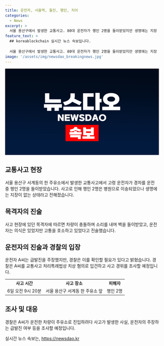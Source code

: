 ```yaml
---
title: 운전자, 서울역, 돌진, 행인, 치어
categories:
  - News
excerpt: >
  서울 용산구에서 발생한 교통사고. 80대 운전자가 행인 2명을 들이받았지만 생명에는 지장 없다고 전해졌으며 운전자는 급발진을 주장하고 있다. 경찰은 급발진 여부를 확인 중이며, 운전자는 음주 상태가 아니었다고 조사됐다. A씨는 치상 혐의로 경찰에 입건됐으며 사고 경위를 조사 중이다.
feature_text: >
  ## koreablockchain 실시간 뉴스 속보입니다.

  서울 용산구에서 발생한 교통사고. 80대 운전자가 행인 2명을 들이받았지만 생명에는 지장 없다고 전해졌으며 운전자는 급발진을 주장하고 있다. 경찰은 급발진 여부를 확인 중이며, 운전자는 음주 상태가 아니었다고 조사됐다. A씨는 치상 혐의로 경찰에 입건됐으며 사고 경위를 조사 중이다.
image: '/assets/img/newsdao_breakingnews.jpg'
---
```


<p><img src="/assets/img/newsdao_breakingnews.jpg" alt="koreablockchain 속보" /></p>

<h2 data-ke-size="size26">교통사고 현장</h2>

<p data-ke-size="size16">서울 용산구 서계동의 한 주유소에서 발생한 교통사고에서 고령 운전자가 경차를 운전 중 행인 2명을 들이받았습니다. 사고로 인해 행인 2명은 병원으로 이송되었으나 생명에는 지장이 없는 상태라고 전해졌습니다.</p>

<h2 data-ke-size="size26">목격자의 진술</h2>

<p data-ke-size="size16">사고 현장에 있던 목격자에 따르면 차량이 충돌하며 소리를 내며 벽을 들이받았고, 운전자는 의식은 있었지만 고통을 호소하고 있었다고 진술했습니다.</p>

<h2 data-ke-size="size26">운전자의 진술과 경찰의 입장</h2>

<p data-ke-size="size16">운전자 A씨는 급발진을 주장했지만, 경찰은 이를 확인할 필요가 있다고 밝혔습니다. 경찰은 A씨를 교통사고 처리특례법상 치상 혐의로 입건하고 사고 경위를 조사할 예정입니다.</p>

<table>
    <tr>
        <td style="text-align: center; height: 17px;"><b>사고 시간</b></td>
        <td style="text-align: center; height: 17px;"><b>사고 장소</b></td>
        <td style="text-align: center; height: 17px;"><b>피해자</b></td>
    </tr>
    <tr>
        <td style="text-align: center; height: 17px;">6일 오전 9시 20분</td>
        <td style="text-align: center; height: 17px;">서울 용산구 서계동 한 주유소 앞</td>
        <td style="text-align: center; height: 17px;">행인 2명</td>
    </tr>
</table>

<h2 data-ke-size="size26">조사 및 대응</h2>

<p data-ke-size="size16">경찰은 A씨가 운전한 차량이 주유소로 진입하려다 사고가 발생한 사실, 운전자의 주장하는 급발진 여부 등을 조사할 예정입니다.</p>
실시간 뉴스 속보는, <a href="https://newsdao.kr" rel="dofollow">https://newsdao.kr</a>


